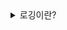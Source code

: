 <details>
<summary>로깅이란?</summary>

## 로깅이란?

시스템이 동작할 때 시스템의 상태 및 동작 정보를 기록하는 것을 로깅이라 한다.
스프링에서는 로깅 기능을 편리하게 지원하는 라이브러리가 있다.

- SLF4J : 로그 라이브러리 인터페이스
- Logback - 로그 구현체 Spring Boot에 기본적으로 포함

## 로그의 레벨

로그의 성격에 따라서 Level을 나누어 관리 할 수 있다.
너무 많은 정보의 로그가 표시되면 읽기 어렵고, 보여주면 안되는 정보까지 보여줄 수 있다.
따라서 logback에서는 5단계로 나누어서 원하는 Level의 로그만 콘솔에 표시할 수 있다.

- ⛔ Error : 예상하지 못한 심각한 문제가 발생하는 경우, 즉시 조취를 취해야 할 수준의 레벨
- ⚠ ️Warn : 로직 상 유효성 확인, 예상 가능한 문제로 인한 예외 처리, 당장 서비스 운영에는 영향이 없지만 주의해야 할 부분
- ✅ Info : 운영에 참고할만한 사항, 중요한 비즈니스 프로세스가 완료됨
- ⚙️ Debug : 개발 단계에서 사용하며, SQL 로깅을 할 수 있음
- 📝 Trace : 모든 레벨에 대한 로깅이 추적되므로 개발 단계에서 사용함


- [레벨별 로그 선언 방법](https://github.com/sendkite/springmvc/blob/main/src/main/java/hello/springmvc/basic/LogTestController)
- [원하는 레벨만 표시되게 설정](https://github.com/sendkite/springmvc/blob/main/src/main/resources/application.properties)

- [출처](https://tecoble.techcourse.co.kr/post/2021-08-07-logback-tutorial/)

</details>